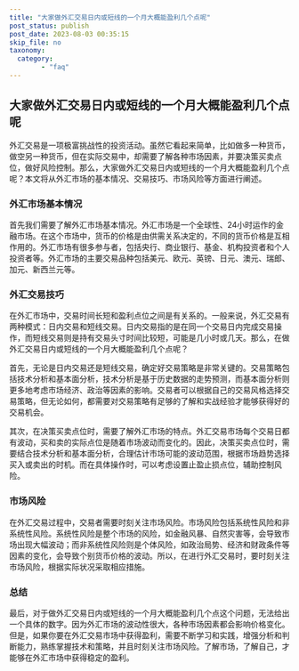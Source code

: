 ```yaml
---
title: "大家做外汇交易日内或短线的一个月大概能盈利几个点呢"
post_status: publish
post_date: 2023-08-03 00:35:15
skip_file: no
taxonomy:
  category:
        - "faq"
---
```


## 大家做外汇交易日内或短线的一个月大概能盈利几个点呢

外汇交易是一项极富挑战性的投资活动。虽然它看起来简单，比如做多一种货币，做空另一种货币，但在实际交易中，却需要了解各种市场因素，并要决策买卖点位，做好风险控制。那么，大家做外汇交易日内或短线的一个月大概能盈利几个点呢？本文将从外汇市场的基本情况、交易技巧、市场风险等方面进行阐述。

### 外汇市场基本情况

首先我们需要了解外汇市场基本情况。外汇市场是一个全球性、24小时运作的金融市场。在这个市场中，货币的价格是由供需关系决定的，不同的货币价格是互相作用的。外汇市场有很多参与者，包括央行、商业银行、基金、机构投资者和个人投资者等。外汇市场的主要交易品种包括美元、欧元、英镑、日元、澳元、瑞郎、加元、新西兰元等。

### 外汇交易技巧

在外汇市场中，交易时间长短和盈利点位之间是有关系的。一般来说，外汇交易有两种模式：日内交易和短线交易。日内交易指的是在同一个交易日内完成交易操作，而短线交易则是持有交易头寸时间比较短，可能是几小时或几天。那么，在做外汇交易日内或短线的一个月大概能盈利几个点呢？

首先，无论是日内交易还是短线交易，确定好交易策略是非常关键的。交易策略包括技术分析和基本面分析，技术分析是基于历史数据的走势预测，而基本面分析则更多地考虑市场经济、政治等因素的影响。交易者可以根据自己的交易风格选择交易策略，但无论如何，都需要对交易策略有足够的了解和实战经验才能够获得好的交易机会。

其次，在决策买卖点位时，需要了解外汇市场的特点。外汇交易市场每个交易日都有波动，买和卖的实际点位是随着市场波动而变化的。因此，决策买卖点位时，需要结合技术分析和基本面分析，合理估计市场可能的波动范围，根据市场趋势选择买入或卖出的时机。而在具体操作时，可以考虑设置止盈止损点位，辅助控制风险。

### 市场风险

在外汇交易过程中，交易者需要时刻关注市场风险。市场风险包括系统性风险和非系统性风险。系统性风险是整个市场的风险，如金融风暴、自然灾害等，会导致市场出现大幅波动；而非系统性风险则是个体风险，如政治局势、经济和财政条件等因素的变化，会导致个别货币价格的波动。所以，在进行外汇交易时，要时刻关注市场风险，根据实际状况采取相应措施。

### 总结

最后，对于做外汇交易日内或短线的一个月大概能盈利几个点这个问题，无法给出一个具体的数字。因为外汇市场的波动性很大，各种市场因素都会影响价格变化。但是，如果你要在外汇交易市场中获得盈利，需要不断学习和实践，增强分析和判断能力，熟练掌握技术和策略，并且时刻关注市场风险。了解市场，了解自己，才能够在外汇市场中获得稳定的盈利。
